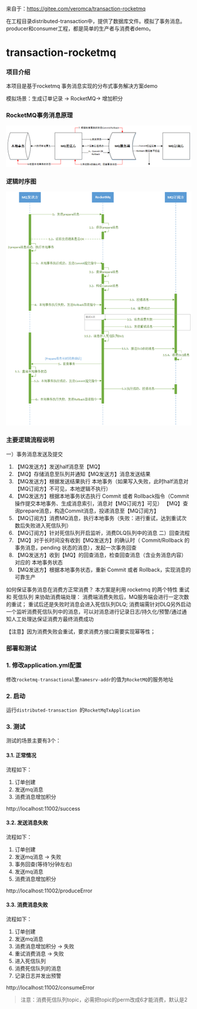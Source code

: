 来自于：https://gitee.com/veromca/transaction-rocketmq

在工程目录distributed-transaction中，提供了数据库文件。模拟了事务消息。
producer和consumer工程，都是简单的生产者与消费者demo。


# transaction-rocketmq

### 项目介绍

本项目是基于rocketmq 事务消息实现的分布式事务解决方案demo

模拟场景：生成订单记录 -> RocketMQ-> 增加积分

### RocketMQ事务消息原理

![rocketmq事务消息原理.png](./rocketmq事务消息原理.png)

### 逻辑时序图

![输入图片说明](./逻辑时序图.png)


### 主要逻辑流程说明
一）事务消息发送及提交
1. 【MQ发送方】发送half消息至【MQ】
2. 【MQ】存储消息至队列并通知【MQ发送方】消息发送结果
3. 【MQ发送方】根据发送结果执行 本地事务（如果写入失败，此时half消息对【MQ订阅方】不可见，本地逻辑不执行）
4. 【MQ发送方】根据本地事务状态执行 Commit 或者 Rollback指令（Commit操作提交本地事务、生成消息索引，消息对【MQ订阅方】可见）
   【MQ】查询prepare消息，构造Commit消息，投递消息至【MQ订阅方】
5. 【MQ订阅方】消费MQ消息，执行本地事务（失败：进行重试，达到重试次数后失败进入死信队列）
6. 【MQ订阅方】针对死信队列开启监听，消费DLQ队列中的消息
二）回查流程
1. 【MQ】对于长时间没有收到【MQ发送方】的确认时（ Commit/Rollback 的事务消息，pending 状态的消息），发起一次事务回查
2. 【MQ发送方】收到【MQ】的回查消息，检查回查消息（含业务消息内容）对应的 本地事务状态
3. 【MQ发送方】根据本地事务状态，重新 Commit 或者 Rollback，实现消息的可靠生产


如何保证事务消息在消费方正常消费？
本方案是利用 rocketmq 的两个特性 重试 和 死信队列 来协助消费端处理：
消费端消费失败后，MQ服务端会进行一定次数的重试；
重试后还是失败时消息会进入死信队列DLQ;
消费端需针对DLQ另外启动一个监听消费死信队列中的消息，可以对消息进行记录日志/持久化/预警/通过通知人工处理达保证消费方最终消费成功

【注意】因为消费失败会重试，要求消费方接口需要实现幂等性；

### 部署和测试

### 1. 修改application.yml配置

修改`rocketmq-transactional`里`namesrv-addr`的值为`RocketMQ`的服务地址

### 2. 启动

运行`distributed-transaction `的`RocketMqTxApplication`

### 3. 测试

测试的场景主要有3个：

#### 3.1. 正常情况

流程如下：

1. 订单创建
2. 发送mq消息
3. 消费消息增加积分

http://localhost:11002/success

#### 3.2. 发送消息失败

流程如下：

1. 订单创建
2. 发送mq消息 -> 失败
3. 事务回查(等待1分钟左右)
4. 发送mq消息
5. 消费消息增加积分

http://localhost:11002/produceError

#### 3.3. 消费消息失败

流程如下：

1. 订单创建
2. 发送mq消息
3. 消费消息增加积分 -> 失败
4. 重试消费消息 -> 失败
5. 进入死信队列
6. 消费死信队列的消息
7. 记录日志并发出预警

http://localhost:11002/consumeError

> 注意：消费死信队列topic，必需把topic的perm改成6才能消费，默认是2



